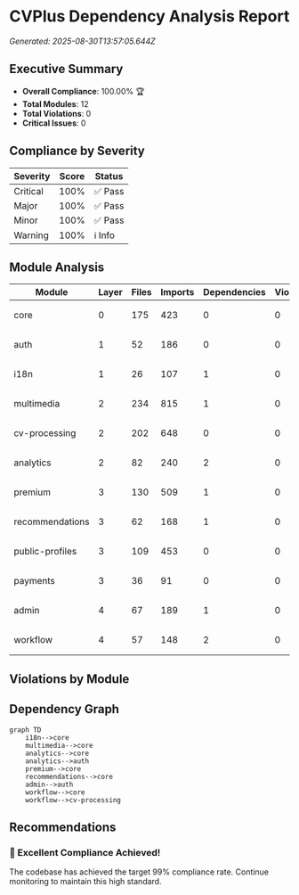 # CVPlus Dependency Analysis Report

*Generated: 2025-08-30T13:57:05.644Z*

## Executive Summary

- **Overall Compliance**: 100.00% 🏆
- **Total Modules**: 12
- **Total Violations**: 0
- **Critical Issues**: 0

## Compliance by Severity

| Severity | Score | Status |
|----------|-------|--------|
| Critical | 100% | ✅ Pass |
| Major | 100% | ✅ Pass |
| Minor | 100% | ✅ Pass |
| Warning | 100% | ℹ️ Info |

## Module Analysis

| Module | Layer | Files | Imports | Dependencies | Violations | Score |
|--------|-------|-------|---------|--------------|------------|-------|
| core | 0 | 175 | 423 | 0 | 0 | 100.0% 🏆 |
| auth | 1 | 52 | 186 | 0 | 0 | 100.0% 🏆 |
| i18n | 1 | 26 | 107 | 1 | 0 | 100.0% 🏆 |
| multimedia | 2 | 234 | 815 | 1 | 0 | 100.0% 🏆 |
| cv-processing | 2 | 202 | 648 | 0 | 0 | 100.0% 🏆 |
| analytics | 2 | 82 | 240 | 2 | 0 | 100.0% 🏆 |
| premium | 3 | 130 | 509 | 1 | 0 | 100.0% 🏆 |
| recommendations | 3 | 62 | 168 | 1 | 0 | 100.0% 🏆 |
| public-profiles | 3 | 109 | 453 | 0 | 0 | 100.0% 🏆 |
| payments | 3 | 36 | 91 | 0 | 0 | 100.0% 🏆 |
| admin | 4 | 67 | 189 | 1 | 0 | 100.0% 🏆 |
| workflow | 4 | 57 | 148 | 2 | 0 | 100.0% 🏆 |

## Violations by Module

## Dependency Graph

```mermaid
graph TD
    i18n-->core
    multimedia-->core
    analytics-->core
    analytics-->auth
    premium-->core
    recommendations-->core
    admin-->auth
    workflow-->core
    workflow-->cv-processing
```

## Recommendations

### 🎉 Excellent Compliance Achieved!

The codebase has achieved the target 99% compliance rate.
Continue monitoring to maintain this high standard.
